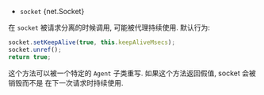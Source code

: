 <!-- YAML
added: v8.1.0
-->

* `socket` {net.Socket}

在 `socket` 被请求分离的时候调用, 可能被代理持续使用. 默认行为:
```js
socket.setKeepAlive(true, this.keepAliveMsecs);
socket.unref();
return true;
```

这个方法可以被一个特定的 `Agent` 子类重写. 如果这个方法返回假值, socket 会被销毁而不是
在下一次请求时持续使用.
